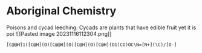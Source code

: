 # Aboriginal Chemistry
Poisons and cycad leeching:
Cycads are plants that have edible fruit yet it is poi
![[Pasted image 20231116112304.png]]
```smiles
[C@@H]1([C@H](O)[C@@H](O)[C@H](O)[C@H](O1)CO)OC\N=[N+](\C)/[O-]
```
